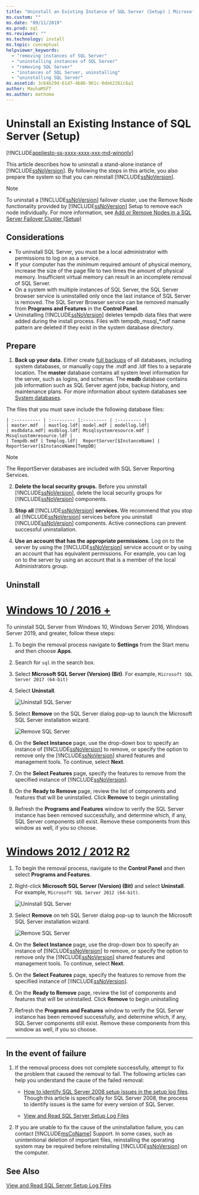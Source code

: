 ```yaml
---
title: "Uninstall an Existing Instance of SQL Server (Setup) | Microsoft Docs"
ms.custom: ""
ms.date: "09/11/2019"
ms.prod: sql
ms.reviewer: ""
ms.technology: install
ms.topic: conceptual
helpviewer_keywords: 
  - "removing instances of SQL Server"
  - "uninstalling instances of SQL Server"
  - "removing SQL Server"
  - "instances of SQL Server, uninstalling"
  - "uninstalling SQL Server"
ms.assetid: 3c64b29d-61d7-4b86-961c-0de62261c6a1
author: MashaMSFT
ms.author: mathoma
---
```

# Uninstall an Existing Instance of SQL Server (Setup)
[!INCLUDE[appliesto-ss-xxxx-xxxx-xxx-md-winonly](../../includes/appliesto-ss-xxxx-xxxx-xxx-md-winonly.md)]

  This article describes how to uninstall a stand-alone instance of [!INCLUDE[ssNoVersion](../../includes/ssnoversion-md.md)]. By following the steps in this article, you also prepare the system so that you can reinstall [!INCLUDE[ssNoVersion](../../includes/ssnoversion-md.md)].  
  
 > [!NOTE]
 > To uninstall a [!INCLUDE[ssNoVersion](../../includes/ssnoversion-md.md)] failover cluster, use the Remove Node functionality provided by [!INCLUDE[ssNoVersion](../../includes/ssnoversion-md.md)] Setup to remove each node individually. For more information, see [Add or Remove Nodes in a SQL Server Failover Cluster &#40;Setup&#41;](../../sql-server/failover-clusters/install/add-or-remove-nodes-in-a-sql-server-failover-cluster-setup.md)  

## Considerations

- To uninstall SQL Server, you must be a local administrator with permissions to log on as a service. 
- If your computer has the *minimum* required amount of physical memory, increase the size of the page file to two times the amount of physical memory. Insufficient virtual memory can result in an incomplete removal of SQL Server. 
- On a system with multiple instances of SQL Server, the SQL Server browser service is uninstalled only once the last instance of SQL Server is removed. The SQL Server Browser service can be removed manually from **Programs and Features** in the **Control Panel**. 
- Uninstalling [!INCLUDE[ssNoVersion](../../includes/ssnoversion-md.md)] deletes tempdb data files that were added during the install process. Files with tempdb_mssql_*.ndf name pattern are deleted if they exist in the system database directory. 
  

  
## Prepare  
  
1.  **Back up your data.** Either create [full backups](../../relational-databases/backup-restore/create-a-full-database-backup-sql-server.md) of all databases, including system databases, or manually copy the .mdf and .ldf files to a separate location. The **master** database contains all system level information for the server, such as logins, and schemas. The **msdb** database contains job information such as SQL Server agent jobs, backup history, and maintenance plans. For more information about system databases see [System databases](../../relational-databases/backup-restore/back-up-and-restore-of-system-databases-sql-server.md). 
  
The files that you must save include the following database files:  


    | :---------- | :--------- |:--------- | :--------- |
    | master.mdf  | mastlog.ldf| model.mdf | modellog.ldf| 
    | msdbdata.mdf| msdblog.ldf| Mssqlsystemresource.mdf | Mssqlsustemresource.ldf |
    | Tempdb.mdf | Templog.ldf|  ReportServer[$InstanceName] | ReportServer[$InstanceName]TempDB| 

   > [!NOTE]
   > The ReportServer databases are included with SQL Server Reporting Services.   

2.  **Delete the local security groups.** Before you uninstall [!INCLUDE[ssNoVersion](../../includes/ssnoversion-md.md)], delete the local security groups for [!INCLUDE[ssNoVersion](../../includes/ssnoversion-md.md)] components.  
  
3.  **Stop all**  [!INCLUDE[ssNoVersion](../../includes/ssnoversion-md.md)] **services.** We recommend that you stop all [!INCLUDE[ssNoVersion](../../includes/ssnoversion-md.md)] services before you uninstall [!INCLUDE[ssNoVersion](../../includes/ssnoversion-md.md)] components. Active connections can prevent successful uninstallation.  
  
4.  **Use an account that has the appropriate permissions.** Log on to the server by using the [!INCLUDE[ssNoVersion](../../includes/ssnoversion-md.md)] service account or by using an account that has equivalent permissions. For example, you can log on to the server by using an account that is a member of the local Administrators group.  
  
## Uninstall 

# [Windows 10 / 2016 +](#tab/Windows10)

To uninstall SQL Server from Windows 10, Windows Server 2016, Windows Server 2019, and greater, follow these steps: 

1. To begin the removal process navigate to **Settings** from the Start menu and then choose **Apps**. 
1. Search for `sql` in the search box. 
1. Select **Microsoft SQL Server (Version) (Bit)**. For example, `Microsoft SQL Server 2017 (64-bit)`
1. Select **Uninstall**.
 
    ![Uninstall SQL Server](media/uninstall-an-existing-instance-of-sql-server-setup/uninstall-sql-server.png)

1. Select **Remove** on the SQL Server dialog pop-up to launch the Microsoft SQL Server installation wizard. 

    ![Remove SQL Server](media/uninstall-an-existing-instance-of-sql-server-setup/remove-sql-2017.png)
  
1.  On the **Select Instance** page, use the drop-down box to specify an instance of [!INCLUDE[ssNoVersion](../../includes/ssnoversion-md.md)] to remove, or specify the option to remove only the [!INCLUDE[ssNoVersion](../../includes/ssnoversion-md.md)] shared features and management tools. To continue, select **Next**.  
  
1.  On the **Select Features** page, specify the features to remove from the specified instance of [!INCLUDE[ssNoVersion](../../includes/ssnoversion-md.md)].  
  
1.  On the **Ready to Remove** page, review the list of components and features that will be uninstalled. Click **Remove** to begin uninstalling  
 
1. Refresh the **Programs and Features** window to verify the SQL Server instance has been removed successfully, and determine which, if any, SQL Server components still exist. Remove these components from this window as well, if you so choose. 

# [Windows 2012 / 2012 R2](#tab/windows2012)


1. To begin the removal process, navigate to the **Control Panel** and then select **Programs and Features**.
1. Right-click **Microsoft SQL Server (Version) (Bit)** and select **Uninstall**. For example, `Microsoft SQL Server 2012 (64-bit)`.  
  
    ![Uninstall SQL Server](media/uninstall-an-existing-instance-of-sql-server-setup/uninstall-sql-server-windows-2012.png)

1. Select **Remove** on teh SQL Server dialog pop-up to launch the Microsoft SQL Server installation wizard. 

    ![Remove SQL Server](media/uninstall-an-existing-instance-of-sql-server-setup/remove-sql-2012.png)
  
1.  On the **Select Instance** page, use the drop-down box to specify an instance of [!INCLUDE[ssNoVersion](../../includes/ssnoversion-md.md)] to remove, or specify the option to remove only the [!INCLUDE[ssNoVersion](../../includes/ssnoversion-md.md)] shared features and management tools. To continue, select **Next**.  
  
1.  On the **Select Features** page, specify the features to remove from the specified instance of [!INCLUDE[ssNoVersion](../../includes/ssnoversion-md.md)].  
  
1.  On the **Ready to Remove** page, review the list of components and features that will be uninstalled. Click **Remove** to begin uninstalling  
 
1. Refresh the **Programs and Features** window to verify the SQL Server instance has been removed successfully, and determine which, if any, SQL Server components still exist. Remove these components from this window as well, if you so choose. 

---

  
## In the event of failure  
  
1.  If the removal process does not complete successfully, attempt to fix the problem that caused the removal to fail. The following articles can help you understand the cause of the failed removal:  
  
    -   [How to identify SQL Server 2008 setup issues in the setup log files](https://support.microsoft.com/kb/955396/en-us). Though this article is specifically for SQL Server 2008, the process to identify issues is the same for every version of SQL Server. 
  
    -   [View and Read SQL Server Setup Log Files](../../database-engine/install-windows/view-and-read-sql-server-setup-log-files.md)  
  
2.  If you are unable to fix the cause of the uninstallation failure, you can contact [!INCLUDE[msCoName](../../includes/msconame-md.md)] Support. In some cases, such as unintentional deletion of important files, reinstalling the operating system may be required before reinstalling [!INCLUDE[ssNoVersion](../../includes/ssnoversion-md.md)] on the computer.  
  
## See Also  
 [View and Read SQL Server Setup Log Files](../../database-engine/install-windows/view-and-read-sql-server-setup-log-files.md)  
  
  
